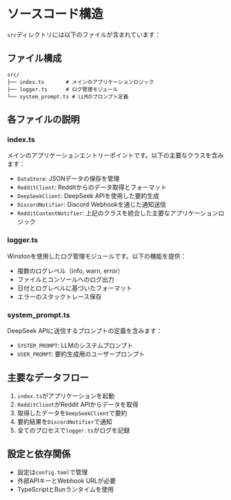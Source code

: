 # ソースコード構造

`src`ディレクトリには以下のファイルが含まれています：

## ファイル構成

```
src/
├── index.ts       # メインのアプリケーションロジック
├── logger.ts      # ログ管理モジュール
└── system_prompt.ts # LLMのプロンプト定義
```

## 各ファイルの説明

### index.ts

メインのアプリケーションエントリーポイントです。以下の主要なクラスを含みます：

- `DataStore`: JSONデータの保存を管理
- `RedditClient`: Redditからのデータ取得とフォーマット
- `DeepSeekClient`: DeepSeek APIを使用した要約生成
- `DiscordNotifier`: Discord Webhookを通じた通知送信
- `RedditContentNotifier`: 上記のクラスを統合した主要なアプリケーションロジック

### logger.ts

Winstonを使用したログ管理モジュールです。以下の機能を提供：

- 複数のログレベル（info, warn, error）
- ファイルとコンソールへのログ出力
- 日付とログレベルに基づいたフォーマット
- エラーのスタックトレース保存

### system_prompt.ts

DeepSeek APIに送信するプロンプトの定義を含みます：

- `SYSTEM_PROMPT`: LLMのシステムプロンプト
- `USER_PROMPT`: 要約生成用のユーザープロンプト

## 主要なデータフロー

1. `index.ts`がアプリケーションを起動
2. `RedditClient`がReddit APIからデータを取得
3. 取得したデータを`DeepSeekClient`で要約
4. 要約結果を`DiscordNotifier`で通知
5. 全てのプロセスで`logger.ts`がログを記録

## 設定と依存関係

- 設定は`config.toml`で管理
- 外部APIキーとWebhook URLが必要
- TypeScriptとBunランタイムを使用 